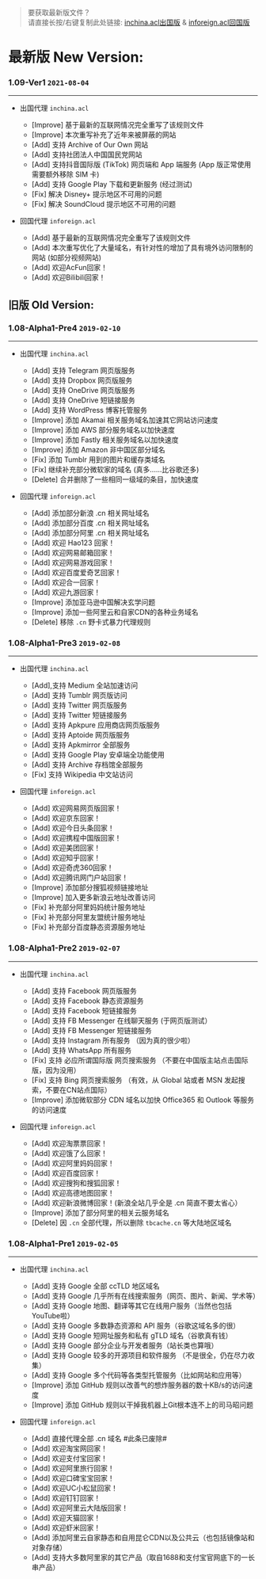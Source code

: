 > 要获取最新版文件？  
> 请直接长按/右键复制此处链接: [inchina.acl出国版](https://raw.githubusercontent.com/Windelight/SuperACL/master/inchina.acl) & [inforeign.acl回国版](https://raw.githubusercontent.com/Windelight/SuperACL/master/inforeign.acl)

# **最新版 New Version:**

### **1.09-Ver1** `2021-08-04`
***

- 出国代理 `inchina.acl`
    - [Improve] 基于最新的互联网情况完全重写了该规则文件
    - [Improve] 本次重写补充了近年来被屏蔽的网站
    - [Add] 支持 Archive of Our Own 网站
    - [Add] 支持社团法人中国国民党网站
    - [Add] 支持抖音国际版 (TikTok) 网页端和 App 端服务 (App 版正常使用需要额外移除 SIM 卡)
    - [Add] 支持 Google Play 下载和更新服务 (经过测试)
    - [Fix] 解决 Disney+ 提示地区不可用的问题
    - [Fix] 解决 SoundCloud 提示地区不可用的问题

- 回国代理 `inforeign.acl`
    - [Add] 基于最新的互联网情况完全重写了该规则文件
    - [Add] 本次重写优化了大量域名，有针对性的增加了具有境外访问限制的网站 (如部分视频网站)
    - [Add] 欢迎AcFun回家！
    - [Add] 欢迎Bilibili回家！

## **旧版 Old Version:**

### **1.08-Alpha1-Pre4** `2019-02-10`
***
- 出国代理 `inchina.acl`
    - [Add] 支持 Telegram 网页版服务
    - [Add] 支持 Dropbox 网页版服务
    - [Add] 支持 OneDrive 网页版服务
    - [Add] 支持 OneDrive 短链接服务
    - [Add] 支持 WordPress 博客托管服务
    - [Improve] 添加 Akamai 相关服务域名加速其它网站访问速度
    - [Improve] 添加 AWS 部分服务域名以加快速度
    - [Improve] 添加 Fastly 相关服务域名以加快速度
    - [Improve] 添加 Amazon 非中国区部分域名
    - [Fix] 添加 Tumblr 用到的图片和缓存类域名
    - [Fix] 继续补充部分微软家的域名 (真多......比谷歌还多)
    - [Delete] 合并删除了一些相同一级域的条目，加快速度
    
- 回国代理 `inforeign.acl`
    - [Add] 添加部分新浪 .cn 相关网址域名
    - [Add] 添加部分百度 .cn 相关网址域名
    - [Add] 添加部分阿里 .cn 相关网址域名
    - [Add] 欢迎 Hao123 回家！
    - [Add] 欢迎网易邮箱回家！
    - [Add] 欢迎网易游戏回家！
    - [Add] 欢迎百度爱奇艺回家！
    - [Add] 欢迎合一回家！
    - [Add] 欢迎九游回家！
    - [Improve] 添加亚马逊中国解决玄学问题
    - [Improve] 添加一些阿里云和自家CDN的各种业务域名
    - [Delete] 移除 `.cn` 野卡式暴力代理规则

### **1.08-Alpha1-Pre3** `2019-02-08`
***
- 出国代理 `inchina.acl`
    - [Add],支持 Medium 全站加速访问
    - [Add] 支持 Tumblr 网页版访问
    - [Add] 支持 Twitter 网页版服务
    - [Add] 支持 Twitter 短链接服务
    - [Add] 支持 Apkpure 应用商店网页版服务
    - [Add] 支持 Aptoide 网页版服务
    - [Add] 支持 Apkmirror 全部服务
    - [Add] 支持 Google Play 安卓端全功能使用
    - [Add] 支持 Archive 存档馆全部服务
    - [Fix] 支持 Wikipedia 中文站访问
    
- 回国代理 `inforeign.acl`
    - [Add] 欢迎网易网页版回家！
    - [Add] 欢迎京东回家！
    - [Add] 欢迎今日头条回家！
    - [Add] 欢迎携程中国版回家！
    - [Add] 欢迎美团回家！
    - [Add] 欢迎知乎回家！
    - [Add] 欢迎奇虎360回家！
    - [Add] 欢迎腾讯网门户站回家！
    - [Improve] 添加部分搜狐视频链接地址
    - [Improve] 加入更多新浪云地址改善访问
    - [Fix] 补充部分阿里妈妈统计服务地址
    - [Fix] 补充部分阿里友盟统计服务地址
    - [Fix] 补充部分百度静态资源服务地址

### **1.08-Alpha1-Pre2** `2019-02-07`
***
- 出国代理 `inchina.acl`
    - [Add] 支持 Facebook 网页版服务
    - [Add] 支持 Facebook 静态资源服务
    - [Add] 支持 Facebook 短链接服务
    - [Add] 支持 FB Messenger 在线聊天服务 (于网页版测试）
    - [Add] 支持 FB Messenger 短链接服务 
    - [Add] 支持 Instagram 所有服务 （因为真的很少啦）
    - [Add] 支持 WhatsApp 所有服务
    - [Fix] 支持 必应所谓国际版 网页搜索服务 （不要在中国版主站点击国际版，因为没用）
    - [Fix] 支持 Bing 网页搜索服务 （有效，从 Global 站或者 MSN 发起搜索，不要在CN站点国际）
    - [Improve] 添加微软部分 CDN 域名以加快 Office365 和 Outlook 等服务的访问速度
    
- 回国代理 `inforeign.acl`
    - [Add] 欢迎淘票票回家！
    - [Add] 欢迎饿了么回家！
    - [Add] 欢迎阿里妈妈回家！
    - [Add] 欢迎百度回家！
    - [Add] 欢迎搜狗和搜狐回家！ 
    - [Add] 欢迎高德地图回家！
    - [Add] 欢迎新浪微博回家！(新浪全站几乎全是 .cn 简直不要太省心）
    - [Improve] 添加了部分阿里的相关云服务域名
    - [Delete] 因 `.cn` 全部代理，所以删除 `tbcache.cn` 等大陆地区域名
    
### **1.08-Alpha1-Pre1**   `2019-02-05`
***
- 出国代理 `inchina.acl`  
    - [Add] 支持 Google 全部 ccTLD 地区域名
    - [Add] 支持 Google 几乎所有在线搜索服务（网页、图片、新闻、学术等）
    - [Add] 支持 Google 地图、翻译等其它在线用户服务（当然也包括YouTube啦）
    - [Add] 支持 Google 多数静态资源和 API 服务（谷歌这域名多的很）
    - [Add] 支持 Google 短网址服务和私有 gTLD 域名（谷歌真有钱）
    - [Add] 支持 Google 部分企业与开发者服务（站长类也算哦）
    - [Add] 支持 Google 较多的开源项目和软件服务 （不是很全，仍在尽力收集）
    - [Add] 支持 Google 多个代码等各类型托管服务（比如网站和应用等）
    - [Improve] 添加 GitHub 规则以改善气的想炸服务器的数十KB/s的访问速度
    - [Improve] 添加 GitHub 规则以干掉我机器上Git根本连不上的司马昭问题
  
- 回国代理 `inforeign.acl`  
    - [Add] 直接代理全部 .cn 域名  #此条已废除#
    - [Add] 欢迎淘宝网回家！
    - [Add] 欢迎支付宝回家！
    - [Add] 欢迎阿里旅行回家！
    - [Add] 欢迎口碑宝宝回家！
    - [Add] 欢迎UC小松鼠回家！
    - [Add] 欢迎钉钉回家！
    - [Add] 欢迎阿里云大陆版回家！
    - [Add] 欢迎天猫回家！
    - [Add] 欢迎虾米回家！
    - [Add] 添加阿里云自家静态和自用昆仑CDN以及公共云（也包括镜像站和对象存储）
    - [Add] 支持大多数阿里家的其它产品（取自1688和支付宝官网底下的一长串产品）
